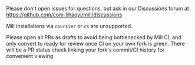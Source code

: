 Please don't open issues for questions, but ask in our Discussions forum at https://github.com/com-lihaoyi/mill/discussions

Mill installations via `coursier` or `cs` are unsupported.

Please open all PRs as drafts to avoid being bottlenecked by Mill CI, and only
convert to ready for review once CI on your own fork is green. There will be a 
PR status check linking your fork's commit/CI history for convenient viewing 